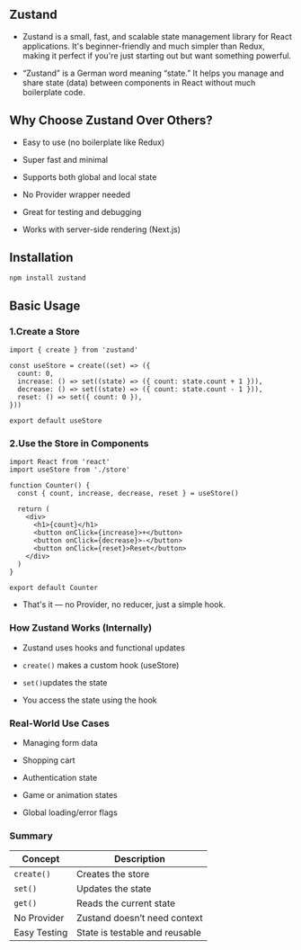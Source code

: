 ## Zustand

- Zustand is a small, fast, and scalable state management library for React applications. It's beginner-friendly and much simpler than Redux, making it perfect if you're just starting out but want something powerful.

- “Zustand” is a German word meaning “state.”
  It helps you manage and share state (data) between components in React without much boilerplate code.

## Why Choose Zustand Over Others?

- Easy to use (no boilerplate like Redux)

- Super fast and minimal

- Supports both global and local state

- No Provider wrapper needed

- Great for testing and debugging

- Works with server-side rendering (Next.js)

## Installation

```
npm install zustand
```

## Basic Usage

### 1.Create a Store

```
import { create } from 'zustand'

const useStore = create((set) => ({
  count: 0,
  increase: () => set((state) => ({ count: state.count + 1 })),
  decrease: () => set((state) => ({ count: state.count - 1 })),
  reset: () => set({ count: 0 }),
}))

export default useStore
```

### 2.Use the Store in Components

```
import React from 'react'
import useStore from './store'

function Counter() {
  const { count, increase, decrease, reset } = useStore()

  return (
    <div>
      <h1>{count}</h1>
      <button onClick={increase}>+</button>
      <button onClick={decrease}>-</button>
      <button onClick={reset}>Reset</button>
    </div>
  )
}

export default Counter
```

- That's it — no Provider, no reducer, just a simple hook.

### How Zustand Works (Internally)

- Zustand uses hooks and functional updates

- `create()` makes a custom hook (useStore)

- `set()`updates the state

- You access the state using the hook

### Real-World Use Cases

- Managing form data

- Shopping cart

- Authentication state

- Game or animation states

- Global loading/error flags

### Summary

| Concept      | Description                    |
| ------------ | ------------------------------ |
| `create()`   | Creates the store              |
| `set()`      | Updates the state              |
| `get()`      | Reads the current state        |
| No Provider  | Zustand doesn’t need context   |
| Easy Testing | State is testable and reusable |
